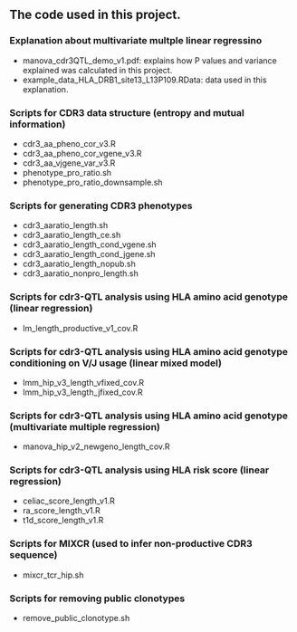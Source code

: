 ## The code used in this project.

### Explanation about multivariate multple linear regressino
- manova_cdr3QTL_demo_v1.pdf: explains how P values and variance explained was calculated in this project.
- example_data_HLA_DRB1_site13_L13P109.RData: data used in this explanation.

### Scripts for CDR3 data structure (entropy and mutual information)
- cdr3_aa_pheno_cor_v3.R
- cdr3_aa_pheno_cor_vgene_v3.R
- cdr3_aa_vjgene_var_v3.R
- phenotype_pro_ratio.sh
- phenotype_pro_ratio_downsample.sh

### Scripts for generating CDR3 phenotypes
- cdr3_aaratio_length.sh
- cdr3_aaratio_length_ce.sh
- cdr3_aaratio_length_cond_vgene.sh
- cdr3_aaratio_length_cond_jgene.sh
- cdr3_aaratio_length_nopub.sh
- cdr3_aaratio_nonpro_length.sh

### Scripts for cdr3-QTL analysis using HLA amino acid genotype (linear regression)
- lm_length_productive_v1_cov.R


### Scripts for cdr3-QTL analysis using HLA amino acid genotype conditioning on V/J usage (linear mixed model)
- lmm_hip_v3_length_vfixed_cov.R
- lmm_hip_v3_length_jfixed_cov.R

### Scripts for cdr3-QTL analysis using HLA amino acid genotype (multivariate multiple regression)
- manova_hip_v2_newgeno_length_cov.R

### Scripts for cdr3-QTL analysis using HLA risk score (linear regression)
- celiac_score_length_v1.R
- ra_score_length_v1.R
- t1d_score_length_v1.R

### Scripts for MIXCR (used to infer non-productive CDR3 sequence)
- mixcr_tcr_hip.sh

### Scripts for removing public clonotypes
- remove_public_clonotype.sh

